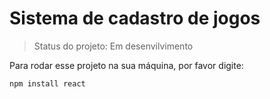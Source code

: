 <h1>Sistema de cadastro de jogos</h1>

> Status do projeto: Em desenvilvimento

Para rodar esse projeto na sua máquina, por favor digite:

```
npm install react
```
